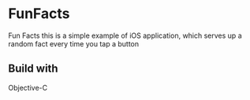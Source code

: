 # FunFacts
Fun Facts this is a simple example of iOS application, which serves up a random fact every time you tap a button

## Build with
Objective-C
